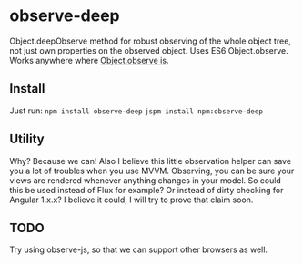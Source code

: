 observe-deep
=============

Object.deepObserve method for robust observing of the whole object tree, not just own properties on the observed object.
Uses ES6 Object.observe. Works anywhere where [Object.observe is](http://caniuse.com/#feat=object-observe).

## Install
Just run:
`npm install observe-deep`
`jspm install npm:observe-deep`

## Utility
Why? Because we can! Also I believe this little observation helper can save you a lot of troubles when you use MVVM. Observing, you can be sure your views are rendered whenever anything changes in your model.
So could this be used instead of Flux for example? Or instead of dirty checking for Angular 1.x.x? I believe it could, I will try to prove that claim soon.

## TODO
Try using observe-js, so that we can support other browsers as well.